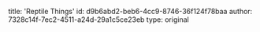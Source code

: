 title: 'Reptile Things'
id: d9b6abd2-beb6-4cc9-8746-36f124f78baa
author: 7328c14f-7ec2-4511-a24d-29a1c5ce23eb
type: original
